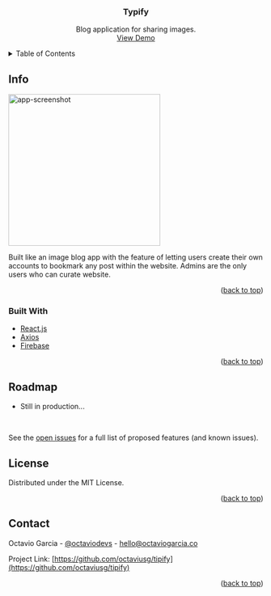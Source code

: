 <br />
<div align="center">

<h3 align="center">Typify</h3>

  <p align="center">
Blog application for sharing images. 
    <br />
    <a href="https://typify-23c41.web.app/">View Demo</a>
    
  </p>
</div>

<details>
  <summary>Table of Contents</summary>
  <ol>
    <li>
      <a href="#info">Info</a>
      <ul>
        <li><a href="#built-with">Built With</a></li>
      </ul>
    </li>
    <li><a href="#roadmap">Roadmap</a></li>
    <li><a href="#license">License</a></li>
    <li><a href="#contact">Contact</a></li>

  </ol>
</details>

## Info

   <a href="https://github.com/octaviusg/albumcover">
    <img src="./public/assets/screenshots/typifyscreen.png" alt="app-screenshot" height="300">
  </a>

Built like an image blog app with the feature of letting users create their own accounts to bookmark any post within the website. Admins are the only users who can curate website.

<p align="right">(<a href="#top">back to top</a>)</p>

### Built With

- [React.js](https://reactjs.org/)
- [Axios](https://axios-http.com/)
- [Firebase](https://firebase.google.com/)

<p align="right">(<a href="#top">back to top</a>)</p>

## Roadmap

- Still in production...

<br>

See the [open issues](https://github.com/octaviusg/tipify/issues) for a full list of proposed features (and known issues).

## License

Distributed under the MIT License.

<p align="right">(<a href="#top">back to top</a>)</p>

## Contact

Octavio Garcia - [@octaviodevs](https://www.instagram.com/octaviodevs/) - hello@octaviogarcia.co

Project Link: [https://github.com/octaviusg/tipify](https://github.com/octaviusg/tipify)

<p align="right">(<a href="#top">back to top</a>)</p>
